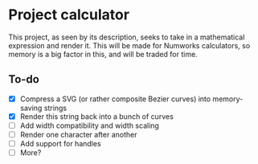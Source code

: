 # Project calculator
This project, as seen by its description, seeks to take in a mathematical expression and render it.
This will be made for Numworks calculators, so memory is a big factor in this, and will be traded for time.

## To-do

- [x] Compress a SVG (or rather composite Bezier curves) into memory-saving strings
- [x] Render this string back into a bunch of curves
- [ ] Add width compatibility and width scaling
- [ ] Render one character after another
- [ ] Add support for handles
- [ ] More?
